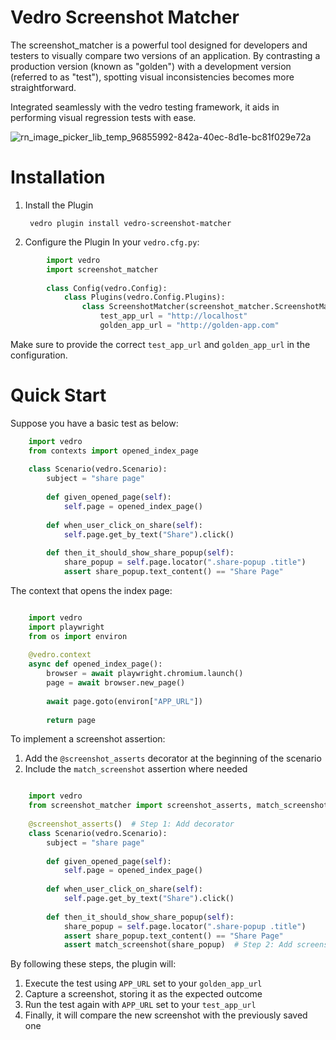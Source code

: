 # Vedro Screenshot Matcher

The screenshot_matcher is a powerful tool designed for developers and testers to visually compare two versions of an application. By contrasting a production version (known as "golden") with a development version (referred to as "test"), spotting visual inconsistencies becomes more straightforward.

Integrated seamlessly with the vedro testing framework, it aids in performing visual regression tests with ease.

![rn_image_picker_lib_temp_96855992-842a-40ec-8d1e-bc81f029e72a](https://github.com/MashaJing/vedro-screenshot-matcher/assets/53327043/aed74384-9489-4e23-a6fe-2e6ec338edee)

# Installation

1. Install the Plugin

        vedro plugin install vedro-screenshot-matcher

2. Configure the Plugin
In your `vedro.cfg.py`:
```python
        import vedro
        import screenshot_matcher
        
        class Config(vedro.Config):
            class Plugins(vedro.Config.Plugins):
                class ScreenshotMatcher(screenshot_matcher.ScreenshotMatcher):
                    test_app_url = "http://localhost"
                    golden_app_url = "http://golden-app.com"
```
Make sure to provide the correct `test_app_url` and `golden_app_url` in the configuration.

# Quick Start

Suppose you have a basic test as below:
```python
    import vedro
    from contexts import opened_index_page
    
    class Scenario(vedro.Scenario):
        subject = "share page"
    
        def given_opened_page(self):
            self.page = opened_index_page()
    
        def when_user_click_on_share(self):
            self.page.get_by_text("Share").click()
    
        def then_it_should_show_share_popup(self):
            share_popup = self.page.locator(".share-popup .title")
            assert share_popup.text_content() == "Share Page"
```

The context that opens the index page:
```python

    import vedro
    import playwright
    from os import environ
    
    @vedro.context
    async def opened_index_page():
        browser = await playwright.chromium.launch()
        page = await browser.new_page()
    
        await page.goto(environ["APP_URL"])
    
        return page
```

To implement a screenshot assertion:

1. Add the `@screenshot_asserts` decorator at the beginning of the scenario
2. Include the `match_screenshot` assertion where needed
```python

    import vedro
    from screenshot_matcher import screenshot_asserts, match_screenshot
    
    @screenshot_asserts()  # Step 1: Add decorator
    class Scenario(vedro.Scenario):
        subject = "share page"
    
        def given_opened_page(self):
            self.page = opened_index_page()
    
        def when_user_click_on_share(self):
            self.page.get_by_text("Share").click()
    
        def then_it_should_show_share_popup(self):
            share_popup = self.page.locator(".share-popup .title")
            assert share_popup.text_content() == "Share Page"
            assert match_screenshot(share_popup)  # Step 2: Add screenshot assertion
```

By following these steps, the plugin will:

1. Execute the test using `APP_URL` set to your `golden_app_url`
2. Capture a screenshot, storing it as the expected outcome
3. Run the test again with `APP_URL` set to your `test_app_url`
4. Finally, it will compare the new screenshot with the previously saved one
